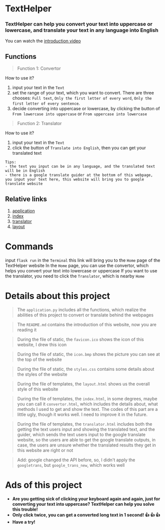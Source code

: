 # TextHelper

### TextHelper can help you convert your text into uppercase or lowercase, and translate your text in any language into English

You can watch the [introduction video](https://youtu.be/GWdkXNxz8-8)

## Functions
>Function 1: Convertor

How to use it?

1. input your text in the `Text`
2. set the range of your text, which you want to convert. There are three chooses: `Full text`, `Only the first letter of every word`, `Only the first letter of every sentence`.
3. decide converting into uppercase or lowercase, by clicking the button of `From lowercase into uppercase` or `From uppercase into lowercase`

>Function 2: Translator

How to use it?

1. input your text in the `Text`
2. click the button of `Translate into English`, then you can get your translated text
```
Tips:
- the text you input can be in any language, and the translated text will be in English
- there is a google translate guider at the bottom of this webpage, you input your text here, this website will bring you to google translate website
```

## Relative links
1. [application](project/application.py)
2. [index](project/templates/index.html)
3. [translator](project/templates/translator.html)
4. [layout](project/templates/layout.html)

# Commands
input `flask run` in the `Terminal` 
this link will bring you to the `Home` page of the TextHelper website
In the `Home` page, you can use the convertor, which helps you convert your text into lowercase or uppercase
If you want to use the translator, you need to click the `Translator`, which is nearby `Home`

# Details about this project
>The `application.py` includes all the functions, which realize the abilities of this project to convert or translate behind the webpages

>The `README.md` contains the introduction of this website, now you are reading it

>During the file of static, the `favicon.ico` shows the icon of this website, I drew this icon

>During the file of static, the `icon.bmp` shows the picture you can see at the top of the website

>During the file of static, the `styles.css` contains some details about the styles of the website

>During the file of templates, the `layout.html` shows us the overall style of this website

>During the file of templates, the `index.html`, in some degrees, maybe you can call it `convertor.html`, which includes the details about, what methods I used to get and show the text. The codes of this part are a little ugly, though it works well. I need to improve it in the future.

>During the file of templates, the `translator.html` includes both the getting the text users input and showing the translated text, and the guider, which sends the text users input to the google translate website, so the users are able to get the google translate outputs, in case, the users are unsure whether the translated results they get in this website are right or not

>Add: google changed the API before, so, I didn't apply the `googletrans`, but `google_trans_new`, which works well

# Ads of this project
- **Are you getting sick of clicking your keyboard again and again, just for converting your text into uppercase? TextHelper can help you solve this trouble!**
- **Only click twice, you can get a converted long text in 1 second! :+1: :+1: :+1:**
- **Have a try!**
